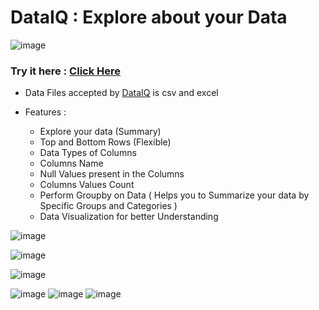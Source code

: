 # DataIQ : Explore about your Data

![image](https://github.com/user-attachments/assets/327e4b8f-2cc8-403b-a5d3-3e4ba675034b)


### Try it here : [Click Here](https://dataiq.streamlit.app/)

- Data Files accepted by [DataIQ](https://dataiq.streamlit.app/) is csv and excel

- Features :
  -   Explore your data (Summary)
  -   Top and Bottom Rows (Flexible)
  -   Data Types of Columns
  -   Columns Name
  -   Null Values present in the Columns
  -   Columns Values Count 
  -   Perform Groupby on Data ( Helps you to Summarize your data by Specific Groups and Categories )
  -   Data Visualization for better Understanding
 
    
![image](https://github.com/user-attachments/assets/e0b92eb8-3826-4374-b172-f8ab32a77af9)

![image](https://github.com/user-attachments/assets/d733e526-e90e-46a8-868b-0b91f16f2c3f)

![image](https://github.com/user-attachments/assets/e67674b5-0821-4614-8a32-0b88cc11aba8)

   ![image](https://github.com/user-attachments/assets/1b7b0b1d-7ee8-4672-b11a-ff0f1f222a82)
  ![image](https://github.com/user-attachments/assets/504e590f-25ee-45b1-9d3d-fcdaed8524b9)
  ![image](https://github.com/user-attachments/assets/586171ba-98d6-4075-922a-18a6becd4022)



